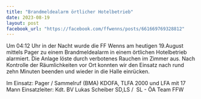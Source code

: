 ```yaml
---
title: "Brandmeldealarm örtlicher Hotelbetrieb"
date: 2023-08-19
layout: post
facebook_url: "https://facebook.com/ffwenns/posts/661669769328812"
---
```


Um 04:12 Uhr in der Nacht wurde die FF Wenns am heutigen 19.August mittels Pager zu einem Brandmeldealarm in einem örtlichen Hotelbetrieb alarmiert. Die Anlage löste durch verbotenes Rauchen im Zimmer aus. Nach Kontrolle der Räumlichkeiten vor Ort konnten wir den Einsatz nach rund zehn Minuten beenden und wieder in die Halle einrücken. 

Im Einsatz:
 Pager / Sammelruf (BMA) 
 KDOFA, TLFA 2000 und LFA mit 17 Mann 
 Einsatzleiter: Kdt. BV Lukas Scheiber
 SD,LS / ️ SL - ÖA Team FFW